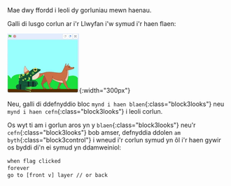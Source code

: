 Mae dwy ffordd i leoli dy gorluniau mewn haenau.

Galli di lusgo corlun ar i'r Llwyfan i'w symud i'r haen flaen:

![Llusgo sprite ar y Llwyfan i'w symud i'r blaen, wedyn llusgo corlun arall ar i'r Llwyfan i'w symud i'r blaen.](images/drag-sprite-change-layers.gif){:width="300px"}

Neu, galli di ddefnyddio bloc `mynd i haen blaen`{:class="block3looks"} neu `mynd i haen cefn`{:class="block3looks"} i leoli corlun.

Os wyt ti am i gorlun aros yn y `blaen`{:class="block3looks"} neu'r `cefn`{:class="block3looks"} bob amser, defnyddia ddolen `am byth`{:class="block3control"} i wneud i'r corlun symud yn ôl i'r haen gywir os byddi di'n ei symud yn ddamweiniol:

```blocks3
when flag clicked
forever
go to [front v] layer // or back
```
